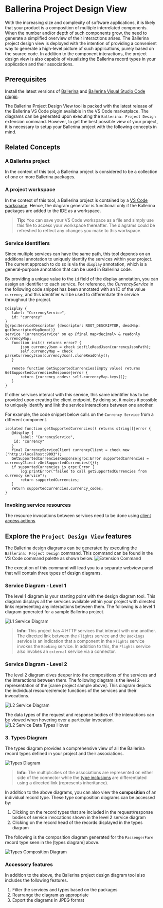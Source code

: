 # Ballerina Project Design View

With the increasing size and complexity of software applications, it is likely that your product is a composition of multiple interrelated components. When the number and/or depth of such components grow, the need to generate a simplified overview of their interactions arises. The Ballerina project design view is deployed with the intention of providing a convenient way to generate a high-level picture of such applications, purely based on the source code. In addition to the component interactions, the project design view is also capable of visualizing the Ballerina record types in your application and their associations.

## Prerequisites

Install the latest versions of [Ballerina](https://ballerina.io/downloads/) and [Ballerina Visual Studio Code plugin](https://marketplace.visualstudio.com/items?itemName=wso2.ballerina).

The Ballerina Project Design View tool is packed with the latest release of the Ballerina VS Code plugin available in the VS Code marketplace. The diagrams can be generated upon executing the `Ballerina: Project Design` extension command. However, to get the best possible view of your project, it is necessary to setup your Ballerina project with the following concepts in mind.

## Related Concepts

### A Ballerina project

In the context of this tool, a Ballerina project is considered to be a collection of one or more Ballerina packages.

### A project workspace

In the context of this tool, a Ballerina project is contained by a [VS Code workspace](https://code.visualstudio.com/docs/editor/workspaces). Hence, the diagram generator is functional only if the Ballerina packages are added to the IDE as a workspace.
> **Tip:** You can save your VS Code workspace as a file and simply use this file to access your workspace thereafter. The diagrams could be refreshed to reflect any changes you make to this workspace.

### Service Identifiers

Since multiple services can have the same path, this tool depends on an additional annotation to uniquely identify the services within your project. The current approach to do so is via the `display` annotation, which is a general-purpose annotation that can be used in Ballerina code.

By providing a unique value to the `id` field of the display annotation, you can assign an identifier to each service. For reference, the *CurrencyService* in the following code snippet has been annotated with an ID of the value `currency`, and this identifier will be used to differentiate the service throughout the project.

```ballerina
@display {
   label: "CurrencyService",
   id: "currency"
}
@grpc:ServiceDescriptor {descriptor: ROOT_DESCRIPTOR, descMap: getDescriptorMapDemo()}
service "CurrencyService" on ep {final map<decimal> & readonly currencyMap;
   function init() returns error? {
       json currencyJson = check io:fileReadJson(currencyJsonPath);
       self.currencyMap = check parseCurrencyJson(currencyJson).cloneReadOnly();
   }
 
   remote function GetSupportedCurrencies(Empty value) returns GetSupportedCurrenciesResponse|error {
       return {currency_codes: self.currencyMap.keys()};
   }
}
```

If other services interact with this service, this same identifier has to be provided upon creating the client endpoint. By doing so, it makes it possible to uniquely identify and link the service interactions between one another. 

For example, the code snippet below calls on the `Currency Service` from a different component.

```ballerina
isolated function getSupportedCurrencies() returns string[]|error {
   @display {
       label: "CurrencyService",
   	id: "currency"
   }
   final CurrencyServiceClient currencyClient = check new ("http://localhost:9093");
   GetSupportedCurrenciesResponse|grpc:Error supportedCurrencies = currencyClient->GetSupportedCurrencies({});
   if supportedCurrencies is grpc:Error {
       log:printError("failed to call getSupportedCurrencies from currency service");
       return supportedCurrencies;
   }
   return supportedCurrencies.currency_codes;
}
```

### Invoking service resources

The resource invocations between services need to be done using [client access actions](https://ballerina.io/downloads/swan-lake-release-notes/swan-lake-2201.2.0#support-for-resource-methods-in-client-objects).

## Explore the `Project Design View` features

The Ballerina design diagrams can be generated by executing the `Ballerina: Project Design` command. This command can be found in the VS Code command palette as shown below.
![Extension Command](images/extension-command.gif)

The execution of this command will lead you to a separate webview panel that will contain three types of design diagrams.

### Service Diagram - Level 1

The level 1 diagram is your starting point with the design diagram tool. This diagram displays all the services available within your project with directed links representing any interactions between them. The following is a level 1 diagram generated for a sample Ballerina project.

   ![L1 Service Diagram](images/service-l1.png)
   >**Info:** This project has 4 HTTP services that interact with one another. The directed link between the `Flights` service and the `Bookings` service is an indication that a component in the `Flights` service invokes the `Booking` service. In addition to this, the `Flights` service also invokes an `external` service via a connector.

### Service Diagram - Level 2

The level 2 diagram dives deeper into the compositions of the services and the interactions between them. The following diagram is the level 2 representation of the [same project sample above]. This diagram depicts the individual resource/remote functions of the services and their invocations.

   ![L2 Service Diagram](images/service-l2.png)

The data types of the request and response bodies of the interactions can be viewed when hovering over a particular invocation.
   ![L2 Service Data Types Hover](images/invocation-data-types.png)

### 3. Types Diagram

The types diagram provides a comprehensive view of all the Ballerina record types defined in your project and their associations.

   ![Types Diagram](images/types-diagram.png)

   >**Info:** The multiplicities of the associations are represented on either side of the connector while the [type inclusions](https://ballerina.io/learn/by-example/type-inclusion-for-records/) are differentiated using a directed link (represents inheritance).

In addition to the above diagrams, you can also view the **composition** of an individual record type. These type composition diagrams can be accessed by:
   1. Clicking on the record types that are included in the request/response bodies of service invocations shown in the level 2 service diagram
   2. Clicking on the record head of the records displayed in the types diagram

The following is the composition diagram generated for the `PassengerFare` record type seen in the [types diagram] above.
   
   ![Types Composition Diagram](images/types-composition.png)


### Accessory features

In addition to the above, the Ballerina project design diagram tool also includes the following features.
   1. Filter the services and types based on the packages
   2. Rearrange the diagram as appropriate
   3. Export the diagrams in JPEG format
